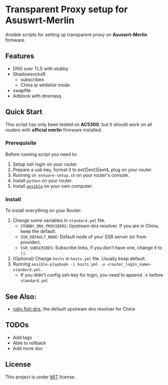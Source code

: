 # Transparent Proxy setup for Asuswrt-Merlin

Ansible scripts for setting up transparent proxy on **Asuswrt-Merlin** firmware.   

## Features

- DNS over TLS with stubby
- ShadowsocksR
  - subscribes
  - China ip whitelist mode
- swapfile
- Adblock with dnsmasq

## Quick Start

This script has only been tested on **AC5300**, but it should work on all routers with **official merlin** firmware installed.

### Prerequisite

Before running script you need to:

1. Setup ssh login on your router.
2. Prepare a usb key, format it to ext2|ext3|ext4, plug on your router.
3. Running `sh entware-setup.sh` on your router's console. 
4. Install `python` on your router.
5. Install [`ansible`](https://docs.ansible.com/ansible/latest/installation_guide/intro_installation.html) on your own computer. 

### Install

To install everything on your Router:

1. Change some variables in `standard.yml` file.
   - `STUBBY_DNS_PROVIDERS`: Upstream dns resolver. If you are in China, keep the default.
   - `SSR_DEFAULT_NODE`: Default node of your SSR server (or from provider).
   - `SSR_SUBSCRIBES`: Subscribe links, if you don't have one, change it to `[]`.
2. (Optional) Change `hosts` in `hosts.yml` file. Usually keep default.
3. Running `ansible-playbook -i hosts.yml -u <router_login_name> standard.yml`. 
   - If you didn't config ssh-key for login, you need to append `-k` before `standard.yml`

## See Also:

- [ruby fish dns](https://www.rubyfish.cn/), the default upstream dns resolver for China

## TODOs

- Add tags 
- Able to rollback
- Add more doc

## License

This project is under [MIT](LICENSE) license.
